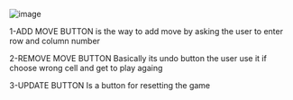 ![image](https://github.com/AhmadElbaathy/TicTacToeGUI/assets/154920091/f3ffdf71-fde9-4945-8e17-05fc0aae077b)

1-ADD MOVE BUTTON 
is the way to add move by asking the user to enter row and column number

2-REMOVE MOVE BUTTON
Basically its undo button the user use it if choose wrong cell and get to play againg

3-UPDATE BUTTON
Is a button for resetting the game
